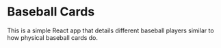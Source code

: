 # Baseball Cards

This is a simple React app that details different baseball players similar to how physical baseball cards do.